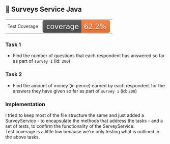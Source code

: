 ## 📝 Surveys Service Java

<table>
<tr>
<td>
Test Coverage
</td>
<td>
<img src="./badges/jacoco.svg" style="display: flex;" alt="jacoco-test-coverage-badge">
</td>
</tr>
</table>

### Task 1
- Find the number of questions that each respondent has answered so far as part of `survey 1` (id: `200`)

### Task 2
- Find the amount of money (in pence) earned by each respondent for the answers they have given so far as part of `survey 1` (id: `200`)

### Implementation

I tried to keep most of the file structure the same and just added a SurveyService - to encapsulate the methods that address the tasks - and a set of tests, to confirm the functionality of the ServeyService.  
Test coverage is a little low because we're only testing what is outlined in the above tasks.